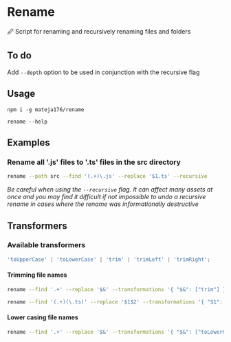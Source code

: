 # Rename

🖉 Script for renaming and recursively renaming files and folders

## To do

Add `--depth` option to be used in conjunction with the recursive flag

## Usage

`npm i -g mateja176/rename`

`rename --help`

## Examples

### Rename all '.js' files to '.ts' files in the src directory

```sh
rename --path src --find '(.+)\.js' --replace '$1.ts' --recursive
```

_Be careful when using the `--recursive` flag. It can affect many assets at once and you may find it difficult if not impossible to undo a recursive rename in cases where the rename was informationally destructive_

## Transformers

### Available transformers

```ts
'toUpperCase' | 'toLowerCase' | 'trim' | 'trimLeft' | 'trimRight';
```

#### Trimming file names

```sh
rename --find '.+' --replace '$&' --transformations '{ "$&": ["trim"] }' --recursive
```

```sh
rename --find '(.+)(\.ts)' --replace '$1$2' --transformations '{ "$1": ["trim"] }"
```

#### Lower casing file names

```sh
rename --find '.+' --replace '$&' --transformations '{ "$&": ["toLowerCase"] }'
```
